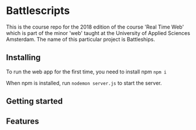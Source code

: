 # Battlescripts

This is the course repo for the 2018 edition of the course 'Real Time Web' which is part of the minor 'web' taught at the University of Applied Sciences Amsterdam. The name of this particular project is Battleships.


## Installing
To run the web app for the first time, you need to install npm
``npm i``

When npm is installed, run ``nodemon server.js`` to start the server.

## Getting started

## Features
